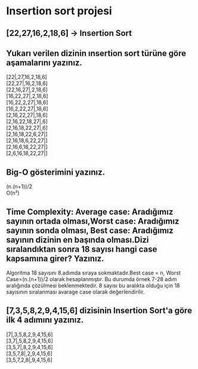 # Insertion sort projesi

## [22,27,16,2,18,6] -> Insertion Sort
## Yukarı verilen dizinin ınsertion sort türüne göre aşamalarını yazınız.

[22|,27,16,2,18,6]  
[22,27|,16,2,18,6]   
[22,16,27|,2,18,6]  
[16,22,27|,2,18,6]  
[16,22,2,27|,18,6]  
[16,2,22,27|,18,6]  
[2,16,22,27|,18,6]  
[2,16,22,18,27|,6]  
[2,16,18,22,27|,6]  
[2,16,18,22,6,27|]  
[2,16,18,6,22,27|]  
[2,16,6,18,22,27|]  
[2,6,16,18,22,27|]  

## Big-O gösterimini yazınız.

(n.(n+1))/2  
O(n²)  

## Time Complexity: Average case: Aradığımız sayının ortada olması,Worst case: Aradığımız sayının sonda olması, Best case: Aradığımız sayının dizinin en başında olması.Dizi sıralandıktan sonra 18 sayısı hangi case kapsamına girer? Yazınız.

Algoritma 18 sayısını 8.adımda sıraya sokmaktadır.Best case = n, Worst Case=(n.(n+1))/2 olarak hesaplanmıştır. Bu durumda örnek 7-28 adım aralığında çözülmesi beklenmektedir. 8 sayısı bu aralıkta olduğu için 18 sayısının sıralanması avarage case olarak değerlendirilir.  

## [7,3,5,8,2,9,4,15,6] dizisinin Insertion Sort'a göre ilk 4 adımını yazınız.

[7|,3,5,8,2,9,4,15,6]  
[3,7|,5,8,2,9,4,15,6]  
[3,5,7|,8,2,9,4,15,6]  
[3,5,7,8|,2,9,4,15,6]  
[3,5,7,2,8|,9,4,15,6]  


